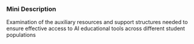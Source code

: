 ### Mini Description

Examination of the auxiliary resources and support structures needed to ensure effective access to AI educational tools across different student populations
